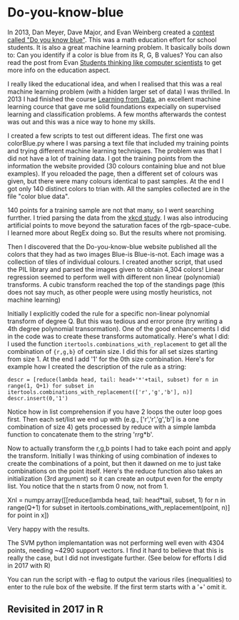 # Do-you-know-blue

In 2013, Dan Meyer, Dave Major, and Evan Weinberg created a [contest called "Do you know blue"](http://blog.mrmeyer.com/2013/contest-do-you-know-blue/). This was a math education effort for school students. It is also a great machine learning problem. It basically boils down to: Can you identify if a color is blue from its R, G, B values? You can also read the post from Evan [Students thinking like computer scientists](http://evanweinberg.com/2013/04/19/students-thinking-like-computer-scientists/) to get more info on the education aspect. 

I really liked the educational idea, and when I realised that this was a real machine learning problem (with a hidden larger set of data) I was thrilled. In 2013 I had finished the course [Learning from Data](https://work.caltech.edu/telecourse.html), an excellent machine learning cource that gave me solid foundations expecially on supervised learning and classification problems. A few months afterwards the contest was out and this was a nice way to hone my skills. 

I created a few scripts to test out different ideas. The first one was colorBlue.py where I was parsing a text file that included my training points and trying different machine learning techniques. The problem was that I did not have a lot of training data. I got the training points from the information the website provided (30 colours containing blue and not blue examples). If you reloaded the page, then a different set of colours was given, but there were many colours identical to past samples. At the end I got only 140 distinct colors to trian with. All the samples collected are in the file "color blue data". 

140 points for a training sample are not that many, so I went searching furrther. I tried parsing the data from the [xkcd study](http://blog.xkcd.com/2010/05/03/color-survey-results/). I was also introducing artificial points to move beyond the saturation faces of the rgb-space-cube. I learned more about RegEx doing so. But the results where not promising.

Then I discovered that the Do-you-know-blue website published all the colors that they had as two images Blue-is Blue-is-not. Each image was a collection of tiles of individual colours.  I created another script, that used the PIL library and parsed the images given to obtain 4,304 colors! Linear regression seemed to perform well with different non linear (polynomial) transforms. A cubic transform reached the top of the standings page (this does not say much, as other people were using mostly heuristics, not machine learning) 

Initially I explicitly coded the rule for a specific non-linear polynomial transform of degree Q. But this was tedious and error prone (try writing a 4th degree polynomial transormation). One of the good enhancements I did in the code was to create these transforms automatically. Here's what I did: I used the function `itertools.combinations_with_replacement` to get all the combination of `{r,g,b}` of certain size. I did this for all set sizes starting from size 1.  At the end I add '1' for the 0th size combination. Here's for example how I created the description of the rule as a string: 

```
descr = [reduce(lambda head, tail: head+'*'+tail, subset) for n in range(1, Q+1) for subset in itertools.combinations_with_replacement(['r','g','b'], n)]
descr.insert(0,'1') 
```
Notice how in list comprehension if you have 2 loops the outer loop goes first. Then each set/list we end up with (e.g., ['r','r','g','b'] is a one combination of size 4) gets processed by reduce with a simple lambda function to concatenate them to the string 'r*r*g*b'.

Now to actually transform the r,g,b points I had to take each point and apply the transform. Initially I was thinking of using combination of indexes to create the combinations of a point, but then it dawned on me to just take combinations on the point itself. Here's the reduce function also takes an initialization (3rd argument) so it can create an output even for the empty list. You notice that the n starts from 0 now, not from 1. 
  
Xnl = numpy.array([[reduce(lambda head, tail: head*tail, subset, 1) for n in range(Q+1) for subset in itertools.combinations_with_replacement(point, n)] for point in x])

Very happy with the results.

The SVM python implemantation was not performing well even with 4304 points, needing ~4290 support vectors. I find it hard to believe that this is really the case, but I did not investigate further. (See below for efforts I did in 2017 with R)

You can run the script with -e flag to output the various riles (inequalities) to enter to the rule box of the website. If the first term starts with a '+' omit it. 

## Revisited in 2017 in R

